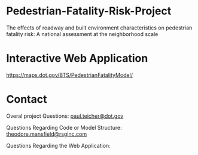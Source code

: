 # Pedestrian-Fatality-Risk-Project
The effects of roadway and built environment characteristics on pedestrian fatality risk: A national assessment at the neighborhood scale

# Interactive Web Application
https://maps.dot.gov/BTS/PedestrianFatalityModel/

# Contact
Overal project Questions: 
paul.teicher@dot.gov

Questions Regarding Code or Model Structure:
theodore.mansfield@rsginc.com

Questions Regarding the Web Application:
